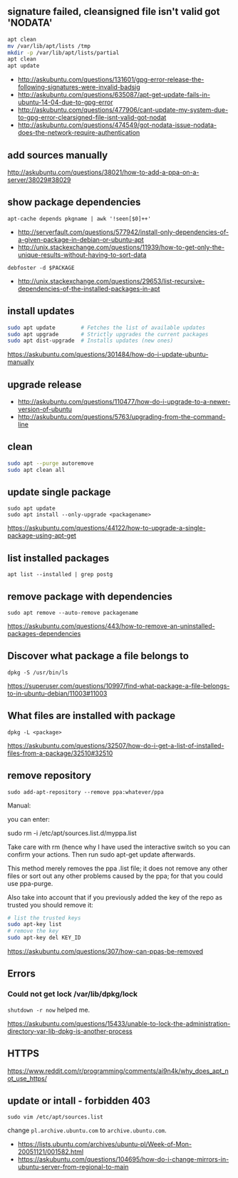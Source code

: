 ## signature failed, cleansigned file isn't valid got 'NODATA'

```bash
apt clean
mv /var/lib/apt/lists /tmp
mkdir -p /var/lib/apt/lists/partial
apt clean
apt update
```

- http://askubuntu.com/questions/131601/gpg-error-release-the-following-signatures-were-invalid-badsig
- http://askubuntu.com/questions/635087/apt-get-update-fails-in-ubuntu-14-04-due-to-gpg-error
- http://askubuntu.com/questions/477906/cant-update-my-system-due-to-gpg-error-clearsigned-file-isnt-valid-got-nodat
- http://askubuntu.com/questions/474549/got-nodata-issue-nodata-does-the-network-require-authentication

## add sources manually

http://askubuntu.com/questions/38021/how-to-add-a-ppa-on-a-server/38029#38029

## show package dependencies

`apt-cache depends pkgname | awk '!seen[$0]++'`

- http://serverfault.com/questions/577942/install-only-dependencies-of-a-given-package-in-debian-or-ubuntu-apt
- http://unix.stackexchange.com/questions/11939/how-to-get-only-the-unique-results-without-having-to-sort-data

`debfoster -d $PACKAGE`

- http://unix.stackexchange.com/questions/29653/list-recursive-dependencies-of-the-installed-packages-in-apt

## install updates

```bash
sudo apt update        # Fetches the list of available updates
sudo apt upgrade       # Strictly upgrades the current packages
sudo apt dist-upgrade  # Installs updates (new ones)
```

https://askubuntu.com/questions/301484/how-do-i-update-ubuntu-manually

## upgrade release

- http://askubuntu.com/questions/110477/how-do-i-upgrade-to-a-newer-version-of-ubuntu
- http://askubuntu.com/questions/5763/upgrading-from-the-command-line

## clean

```bash
sudo apt --purge autoremove
sudo apt clean all
```

## update single package

```
sudo apt update
sudo apt install --only-upgrade <packagename>
```

https://askubuntu.com/questions/44122/how-to-upgrade-a-single-package-using-apt-get

## list installed packages

`apt list --installed | grep postg`

## remove package with dependencies

`sudo apt remove --auto-remove packagename`

https://askubuntu.com/questions/443/how-to-remove-an-uninstalled-packages-dependencies

## Discover what package a file belongs to

`dpkg -S /usr/bin/ls`

https://superuser.com/questions/10997/find-what-package-a-file-belongs-to-in-ubuntu-debian/11003#11003

## What files are installed with package

`dpkg -L <package>`

https://askubuntu.com/questions/32507/how-do-i-get-a-list-of-installed-files-from-a-package/32510#32510

## remove repository

`sudo add-apt-repository --remove ppa:whatever/ppa`

Manual:

you can enter:

sudo rm -i /etc/apt/sources.list.d/myppa.list

Take care with rm (hence why I have used the interactive switch so you can confirm your actions. Then run sudo apt-get update afterwards.

This method merely removes the ppa .list file; it does not remove any other files or sort out any other problems caused by the ppa; for that you could use ppa-purge.

Also take into account that if you previously added the key of the repo as trusted you should remove it:

```bash
# list the trusted keys
sudo apt-key list
# remove the key
sudo apt-key del KEY_ID
```

https://askubuntu.com/questions/307/how-can-ppas-be-removed

## Errors

### Could not get lock /var/lib/dpkg/lock

`shutdown -r now` helped me.

https://askubuntu.com/questions/15433/unable-to-lock-the-administration-directory-var-lib-dpkg-is-another-process

## HTTPS

https://www.reddit.com/r/programming/comments/ai9n4k/why_does_apt_not_use_https/

## update or intall - forbidden 403

`sudo vim /etc/apt/sources.list`

change `pl.archive.ubuntu.com` to `archive.ubuntu.com`.

- https://lists.ubuntu.com/archives/ubuntu-pl/Week-of-Mon-20051121/001582.html
- https://askubuntu.com/questions/104695/how-do-i-change-mirrors-in-ubuntu-server-from-regional-to-main

